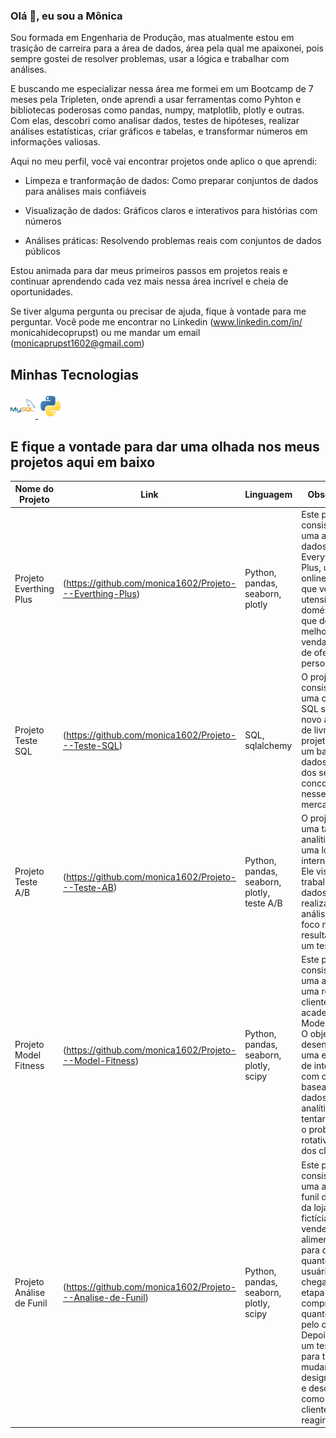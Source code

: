 ### Olá 👋, eu sou a Mônica

Sou formada em Engenharia de Produção, mas atualmente estou em trasição de carreira para a área de dados, área pela qual me apaixonei, pois sempre gostei de resolver problemas, usar a lógica e trabalhar com análises.

E buscando me especializar nessa área me formei em um Bootcamp de 7 meses pela Tripleten, onde aprendi a usar ferramentas como Pyhton e bibliotecas poderosas como pandas, numpy, matplotlib, plotly e outras. Com elas, descobri como analisar dados, testes de hipóteses, realizar análises estatísticas, criar gráficos e tabelas, e transformar números em informações valiosas.

Aqui no meu perfil, você vai encontrar projetos onde aplico o que aprendi:

- Limpeza e tranformação de dados: Como preparar conjuntos de dados para análises mais confiáveis

- Visualização de dados: Gráficos claros e interativos para histórias com números

- Análises práticas: Resolvendo problemas reais com conjuntos de dados públicos

Estou animada para dar meus primeiros passos em projetos reais e continuar aprendendo cada vez mais nessa área incrível e cheia de oportunidades.

Se tiver alguma pergunta ou precisar de ajuda, fique à vontade para me perguntar. Você pode me encontrar no Linkedin (www.linkedin.com/in/
monicahidecoprupst) ou me mandar um email (monicaprupst1602@gmail.com)

## Minhas Tecnologias
<p align="left">
  <a href="https://www.mysql.com/" target="_blank" rel="noreferrer">
    <img src="https://raw.githubusercontent.com/devicons/devicon/master/icons/mysql/mysql-original-wordmark.svg" alt="mysql" width="40" height="40"/>
  </a>
  <a href="https://www.python.org" target="_blank" rel="noreferrer">
    <img src="https://raw.githubusercontent.com/devicons/devicon/master/icons/python/python-original.svg" alt="python" width="40" height="40"/>
  </a>

 
</p>

## E fique a vontade para dar uma olhada nos meus projetos aqui em baixo

| Nome do Projeto | Link | Linguagem | Observação |
|-----------------|------|-----------|------------|
| Projeto Everthing Plus | (https://github.com/monica1602/Projeto---Everthing-Plus) | Python, pandas, seaborn, plotly | Este projeto consiste em uma análise de dados da loja Everything Plus, uma loja online fictícia que vende utensílios domésticos, que deseja melhorar suas vendas através de ofertas personalizadas. |
| Projeto Teste SQL | (https://github.com/monica1602/Projeto---Teste-SQL) | SQL, sqlalchemy | O projeto consiste em uma consulta SQL sobre um novo aplicativo de livros. Esse projeto utilizou um banco de dados de um dos serviços concorrentes nesse mercado. |
| Projeto Teste A/B | (https://github.com/monica1602/Projeto---Teste-AB) | Python, pandas, seaborn, plotly, teste A/B | O projeto é uma tarefa analítica de uma loja online internacional. Ele visa traballhar com dados realizando uma análise com foco no resultado de um teste A/B |
| Projeto Model Fitness | (https://github.com/monica1602/Projeto---Model-Fitness) | Python, pandas, seaborn, plotly, scipy | Este projeto consiste em uma análise de uma rede de clientes de uma academia, Model Fitness. O objetivo é desenvolver uma estratégia de interação com o cliente baseados em dados analíticos, para tentar resolver o problema de rotatividade dos clientes. |
| Projeto Análise de Funil | (https://github.com/monica1602/Projeto---Analise-de-Funil) | Python, pandas, seaborn, plotly, scipy | Este projeto consiste em uma análise de funil de vendas da loja online fictícia que vende produtos alimentício para descobrir quantos usuários chegam à etapa de compra e quantos ficam pelo caminho. Depois, foi feito um teste A/B para testar uma mudança no design do site e descobrir como os clientes iriam reagir | 


